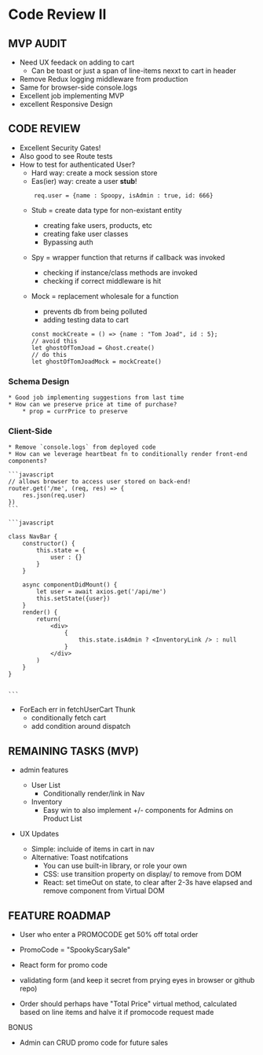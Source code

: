 # Code Review II


## MVP AUDIT

* Need UX feedack on adding to cart
    * Can be toast or just a span of line-items nexxt to cart in header
* Remove Redux logging middleware from production 
* Same for browser-side console.logs
* Excellent job implementing MVP
* excellent Responsive Design

## CODE REVIEW

* Excellent Security Gates!
* Also good to see Route tests 
* How to test for authenticated User?
    * Hard way: create a mock session store
    * Eas(ier) way: create a user **stub**!
    ```
        req.user = {name : Spoopy, isAdmin : true, id: 666} 
    ```
    * Stub = create data type for non-existant entity
        * creating fake users, products, etc
        * creating fake user classes
        * Bypassing auth

    * Spy = wrapper function that returns if callback was invoked
        * checking if instance/class methods are invoked
        * checking if correct middleware is hit

    * Mock = replacement wholesale for a function
        * prevents db from being polluted
        * adding testing data to cart
        ``` 
        const mockCreate = () => {name : "Tom Joad", id : 5};
        // avoid this
        let ghostOfTomJoad = Ghost.create()
        // do this
        let ghostOfTomJoadMock = mockCreate()
        ```
### Schema Design
    * Good job implementing suggestions from last time
    * How can we preserve price at time of purchase?
        * prop = currPrice to preserve

### Client-Side

    * Remove `console.logs` from deployed code
    * How can we leverage heartbeat fn to conditionally render front-end components?

    ```javascript
    // allows browser to access user stored on back-end!
    router.get('/me', (req, res) => {
        res.json(req.user)
    })
    ```

    ```javascript

    class NavBar {
        constructor() {
            this.state = {
                user : {}
            }
        }

        async componentDidMount() {
            let user = await axios.get('/api/me')
            this.setState({user})
        }
        render() {
            return(
                <div>
                    {
                        this.state.isAdmin ? <InventoryLink /> : null
                    }
                </div>
            )
        }
    }


    ```



* ForEach err in fetchUserCart Thunk
    * conditionally fetch cart
    * add condition around dispatch

## REMAINING TASKS (MVP)

* admin features
    * User List
        * Conditionally render/link in Nav
    * Inventory
        * Easy win to also implement +/- components for Admins on Product List

* UX Updates
    * Simple: incluide <span> of items in cart in nav
    * Alternative: Toast notifcations
        * You can use built-in library, or role your own
        * CSS: use transition property on display/ to remove from DOM
        * React: set timeOut on state, to clear after 2-3s have elapsed and remove component from Virtual DOM

## FEATURE ROADMAP

* User who enter a PROMOCODE get 50% off total order
* PromoCode = "SpookyScarySale"

* React form for promo code
* validating form (and keep it secret from prying eyes in browser or github repo)
* Order should perhaps have "Total Price" virtual method, calculated based on line items and halve it if promocode request made

BONUS
* Admin can CRUD promo code for future sales